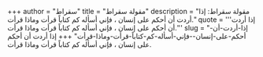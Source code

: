 +++
author = "سقراط"
title = "مقولة سقراط"
description = "مقولة سقراط: إذا أردت أن أحكم على إنسان ، فإني أسأله كم كتاباً قرأت وماذا قرأت."
quote = '''إذا أردت أن أحكم على إنسان ، فإني أسأله كم كتاباً قرأت وماذا قرأت.''' 
slug = "إذا-أردت-أن-أحكم-على-إنسان--فإني-أسأله-كم-كتاباً-قرأت-وماذا-قرأت"
+++
إذا أردت أن أحكم على إنسان ، فإني أسأله كم كتاباً قرأت وماذا قرأت.
